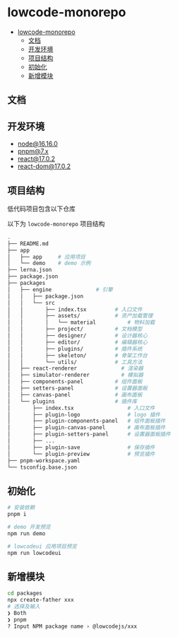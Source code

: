 # lowcode-monorepo

- [lowcode-monorepo](#lowcode-monorepo)
  - [文档](#文档)
  - [开发环境](#开发环境)
  - [项目结构](#项目结构)
  - [初始化](#初始化)
  - [新增模块](#新增模块)

## 文档

## 开发环境

- node@16.16.0
- pnpm@7.x
- react@17.0.2
- react-dom@17.0.2

## 项目结构

低代码项目包含以下仓库

以下为 `lowcode-monorepo` 项目结构

```bash
.
├── README.md
├── app
│   ├── app     # 应用项目
│   └── demo    # demo 示例
├── lerna.json
├── package.json
├── packages
│   ├── engine              # 引擎
│   │   ├── package.json
│   │   └── src
│   │       ├── index.tsx         # 入口文件
│   │       ├── assets/           # 资产加载管理
│   │       │   └── material          # 物料加载
│   │       ├── project/          # 文档模型
│   │       ├── designer/         # 设计器核心
│   │       ├── editor/           # 编辑器核心
│   │       ├── plugins/          # 插件系统
│   │       ├── skeleton/         # 骨架工作台
│   │       └── utils/            # 工具方法
│   ├── react-renderer              # 渲染器
│   ├── simulator-renderer          # 模拟器
│   ├── components-panel          # 组件面板
│   ├── setters-panel             # 设置器面板
│   ├── canvas-panel              # 画布面板
│   └── plugins                   # 插件库
│       ├── index.tsx                 # 入口文件
│       ├── plugin-logo               # logo 插件
│       ├── plugin-components-panel   # 组件面板插件
│       ├── plugin-canvas-panel       # 画布面板插件
│       ├── plugin-setters-panel      # 设置器面板插件
│       ├── ...
│       ├── plugin-save               # 保存插件
│       └── plugin-preview            # 预览插件
├── pnpm-workspace.yaml
└── tsconfig.base.json
```

## 初始化

```bash
# 安装依赖
pnpm i

# demo 开发预览
npm run demo

# lowcodeui 应用项目预览
npm run lowcodeui
```

## 新增模块

```bash
cd packages
npx create-father xxx
# 选择及输入
❯ Both
❯ pnpm
? Input NPM package name › @lowcodejs/xxx
```

